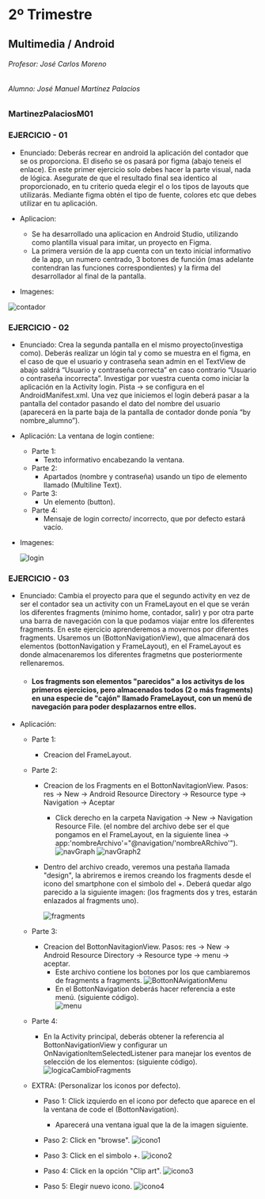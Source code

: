 # 2º Trimestre
## Multimedia / Android
###### Profesor: José Carlos Moreno
###### Alumno: José Manuel Martínez Palacios
### MartinezPalaciosM01


### EJERCICIO - 01
- Enunciado:
Deberás recrear en android la aplicación del contador que se os proporciona. El diseño se os pasará por figma (abajo teneis el enlace).
En este primer ejercicio solo debes hacer la parte visual, nada de lógica. Asegurate de que el resultado final sea identico al proporcionado,
en tu criterio queda elegir el o los tipos de layouts que utilizarás. Mediante figma obtén el tipo de fuente, colores etc que debes utilizar en tu aplicación.

- Aplicacion:
  - Se ha desarrollado una aplicacion en Android Studio, utilizando como plantilla visual para imitar, un proyecto en Figma.
  - La primera versión de la app cuenta con un texto inicial informativo de la app, un numero centrado, 3 botones de función (mas adelante contendran las funciones correspondientes) y la firma del desarrollador al final de la pantalla.

- Imagenes:

![contador](https://github.com/ChemaDvp/MartinezPalaciosM01/assets/115820368/49e8ee70-8357-4cb6-b62a-cf8875fa35a1)

### EJERCICIO - 02
- Enunciado:
Crea la segunda pantalla en el mismo proyecto(investiga como). Deberás realizar un lógin tal y como se muestra en el figma, en el caso de que el usuario y contraseña sean admin en el TextView de abajo saldrá “Usuario y contraseña correcta” en caso contrario “Usuario o contraseña incorrecta”. Investigar por vuestra cuenta como iniciar la aplicación en la Activity login. Pista → se configura en el AndroidManifest.xml. Una vez que iniciemos el login deberá pasar a la pantalla del contador pasando el dato del nombre del usuario (aparecerá en la parte baja de la pantalla de contador donde ponía “by nombre_alumno”).

- Aplicación:
La ventana de login contiene:
  - Parte 1:
    - Texto informativo encabezando la ventana.
  - Parte 2:
    - Apartados (nombre y contraseña) usando un tipo de elemento llamado (Multiline Text).
  - Parte 3:
    - Un elemento (button).
  - Parte 4:
    -  Mensaje de login correcto/ incorrecto, que por defecto estará vacío.

- Imagenes:

  ![login](https://github.com/ChemaDvp/MartinezPalaciosM01/assets/115820368/6b091f23-969b-4518-89f5-5b95e6323507)


### EJERCICIO - 03
- Enunciado:
Cambia el proyecto para que el segundo activity en vez de ser el contador sea un activity con un FrameLayout en el que se verán los diferentes fragments (mínimo home, contador, salir) y por otra parte una barra de navegación con la que podamos viajar entre los diferentes fragments.
En este ejercicio aprenderemos a movernos por diferentes fragments. Usaremos un (BottonNavigationView), que almacenará dos elementos (bottonNavigation y FrameLayout), en el FrameLayout es donde almacenaremos los diferentes fragmetns que posteriormente rellenaremos.
  - #### Los fragments son elementos "parecidos" a los activitys de los primeros ejercicios, pero almacenados todos (2 o más fragments) en una especie de "cajón" llamado FrameLayout, con un menú de navegación para poder desplazarnos entre ellos.


- Aplicación:
  - Parte 1:
    - Creacion del FrameLayout.
  - Parte 2:
    - Creacion de los Fragments en el BottonNavitagionView. Pasos: res -> New -> Android Resource Directory -> Resource type -> Navigation -> Aceptar
      - Click derecho en la carpeta Navigation -> New -> Navigation Resource File. (el nombre del archivo debe ser el que pongamos en el FrameLayout, en la siguiente linea -> app:'nombreArchivo'="@navigation/'nombreARchivo'").
        ![navGraph](https://github.com/ChemaDvp/MartinezPalaciosM01/assets/115820368/f02dc667-fd84-4bec-9c59-190fa41e9349)
        ![navGraph2](https://github.com/ChemaDvp/MartinezPalaciosM01/assets/115820368/a88a7047-2cc7-481c-9203-bd5bc3ce0034)

    - Dentro del archivo creado, veremos una pestaña llamada "design", la abriremos e iremos creando los fragments desde el icono del smartphone con el simbolo del +. Deberá quedar algo parecido a la siguiente imagen: (los fragments dos y tres, estarán enlazados al fragments uno).
      
       ![fragments](https://github.com/ChemaDvp/MartinezPalaciosM01/assets/115820368/d4c546c7-5209-4348-bd21-e11e997f90a0)

  - Parte 3:
    - Creacion del BottonNavitagionView. Pasos: res -> New -> Android Resource Directory -> Resource type -> menu -> aceptar.
      - Este archivo contiene los botones por los que cambiaremos de fragments a fragments.
        ![BottonNAvigationMenu](https://github.com/ChemaDvp/MartinezPalaciosM01/assets/115820368/128438ef-fcd9-4126-8f54-0262132d625a)
      - En el BottonNavigation deberás hacer referencia a este menú. (siguiente código).        
        ![menu](https://github.com/ChemaDvp/MartinezPalaciosM01/assets/115820368/e7c97c31-8b4d-49ce-87b7-7a07de1e4bab)

  - Parte 4:
    - En la Activity principal, deberás obtener la referencia al BottonNavigationView y configurar un OnNavigationItemSelectedListener para manejar los eventos de selección de los elementos: (siguiente código).
      ![logicaCambioFragments](https://github.com/ChemaDvp/MartinezPalaciosM01/assets/115820368/39f870e8-3dda-4450-8a12-5dc12a0a006b)

  - EXTRA: (Personalizar los iconos por defecto).
    - Paso 1: Click izquierdo en el icono por defecto que aparece en el la ventana de code el (BottonNavigation).
      - Aparecerá una ventana igual que la de la imagen siguiente.
 
        
    - Paso 2: Click en "browse".
      ![icono1](https://github.com/ChemaDvp/MartinezPalaciosM01/assets/115820368/13a13f81-5441-403e-9308-a66f153d47ca)

    - Paso 3: Click en el simbolo +.
      ![icono2](https://github.com/ChemaDvp/MartinezPalaciosM01/assets/115820368/5d2ba726-471d-46bc-94e4-e6573b9f2b2f)

    - Paso 4: Click en la opción "Clip art".
      ![icono3](https://github.com/ChemaDvp/MartinezPalaciosM01/assets/115820368/dc4aa566-c84b-4c95-b8c4-c96747abed53)

    - Paso 5: Elegir nuevo icono.
      ![icono4](https://github.com/ChemaDvp/MartinezPalaciosM01/assets/115820368/1a0d0cf8-c1f3-454d-9d7c-78c722d84a06)



















